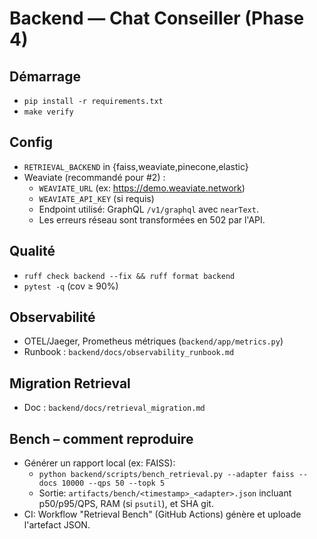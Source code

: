 # Backend — Chat Conseiller (Phase 4)

## Démarrage
- `pip install -r requirements.txt`
- `make verify`

## Config
- `RETRIEVAL_BACKEND` in {faiss,weaviate,pinecone,elastic}
- Weaviate (recommandé pour #2) :
  - `WEAVIATE_URL` (ex: https://demo.weaviate.network)
  - `WEAVIATE_API_KEY` (si requis)
  - Endpoint utilisé: GraphQL `/v1/graphql` avec `nearText`.
  - Les erreurs réseau sont transformées en 502 par l'API.

## Qualité
- `ruff check backend --fix && ruff format backend`
- `pytest -q` (cov ≥ 90%)

## Observabilité
- OTEL/Jaeger, Prometheus métriques (`backend/app/metrics.py`)
- Runbook : `backend/docs/observability_runbook.md`

## Migration Retrieval
- Doc : `backend/docs/retrieval_migration.md`

## Bench – comment reproduire
- Générer un rapport local (ex: FAISS):
  - `python backend/scripts/bench_retrieval.py --adapter faiss --docs 10000 --qps 50 --topk 5`
  - Sortie: `artifacts/bench/<timestamp>_<adapter>.json` incluant p50/p95/QPS, RAM (si `psutil`), et SHA git.
- CI: Workflow "Retrieval Bench" (GitHub Actions) génère et uploade l'artefact JSON.
